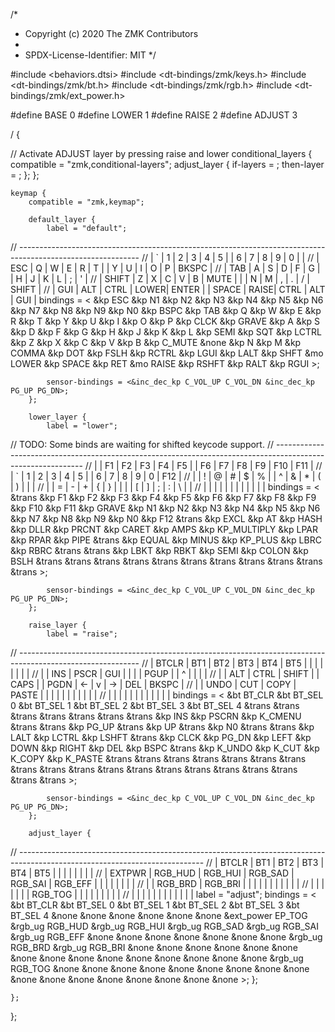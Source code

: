 /*
 * Copyright (c) 2020 The ZMK Contributors
 *
 * SPDX-License-Identifier: MIT
 */

#include <behaviors.dtsi>
#include <dt-bindings/zmk/keys.h>
#include <dt-bindings/zmk/bt.h>
#include <dt-bindings/zmk/rgb.h>
#include <dt-bindings/zmk/ext_power.h>

#define BASE 0
#define LOWER 1
#define RAISE 2
#define ADJUST 3

/ {

   // Activate ADJUST layer by pressing raise and lower
    conditional_layers {
        compatible = "zmk,conditional-layers";
        adjust_layer {
            if-layers = <LOWER RAISE>;
            then-layer = <ADJUST>;
        };
    };

    keymap {
        compatible = "zmk,keymap";

        default_layer {
            label = "default";
// ------------------------------------------------------------------------------------------------------------
// |   `   |  1  |  2  |  3   |  4   |  5   |                   |  6   |  7    |  8    |  9   |   0   |       |
// |  ESC  |  Q  |  W  |  E   |  R   |  T   |                   |  Y   |  U    |  I    |  O   |   P   | BKSPC |
// |  TAB  |  A  |  S  |  D   |  F   |  G   |                   |  H   |  J    |  K    |  L   |   ;   |   '   |
// | SHIFT |  Z  |  X  |  C   |  V   |  B   |  MUTE  |  |       |  N   |  M    |  ,    |  .   |   /   | SHIFT |
//               | GUI | ALT  | CTRL | LOWER|  ENTER |  | SPACE | RAISE| CTRL  | ALT   | GUI  |
            bindings = <
&kp ESC &kp N1 &kp N2   &kp N3   &kp N4    &kp N5                           &kp N6 &kp N7    &kp N8    &kp N9   &kp N0   &kp BSPC
&kp TAB   &kp Q  &kp W    &kp E    &kp R     &kp T                            &kp Y  &kp U     &kp I     &kp O    &kp P    &kp CLCK
&kp GRAVE   &kp A  &kp S    &kp D    &kp F     &kp G                            &kp H  &kp J     &kp K     &kp L    &kp SEMI &kp SQT
&kp LCTRL &kp Z  &kp X    &kp C    &kp V     &kp B      &kp C_MUTE &none      &kp N  &kp M     &kp COMMA &kp DOT  &kp FSLH &kp RCTRL
                 &kp LGUI &kp LALT &kp SHFT &mo LOWER  &kp SPACE    &kp RET  &mo RAISE  &kp RSHFT &kp RALT  &kp RGUI
            >;

            sensor-bindings = <&inc_dec_kp C_VOL_UP C_VOL_DN &inc_dec_kp PG_UP PG_DN>;
        };

        lower_layer {
            label = "lower";
// TODO: Some binds are waiting for shifted keycode support.
// ------------------------------------------------------------------------------------------------------------
// |       |  F1 |  F2 |  F3  |  F4  |  F5  |                   |  F6  |  F7   |  F8   |  F9  |  F10  |  F11  |
// |   `   |  1  |  2  |  3   |  4   |  5   |                   |  6   |  7    |  8    |  9   |   0   |  F12  |
// |       |  !  |  @  |  #   |  $   |  %   |                   |  ^   |  &    |  *    |  (   |   )   |   |   |
// |       |  =  |  -  |  +   |  {   |  }   |        |  |       |  [   |  ]    |  ;    |  :   |   \   |       |
//               |     |      |      |      |        |  |       |      |       |       |      |
            bindings = <
&trans    &kp F1    &kp F2    &kp F3      &kp F4    &kp F5                    &kp F6    &kp F7   &kp F8          &kp F9    &kp F10   &kp F11
&kp GRAVE &kp N1    &kp N2    &kp N3      &kp N4    &kp N5                    &kp N6    &kp N7   &kp N8          &kp N9    &kp N0    &kp F12
&trans    &kp EXCL  &kp AT    &kp HASH    &kp DLLR  &kp PRCNT                 &kp CARET &kp AMPS &kp KP_MULTIPLY &kp LPAR  &kp RPAR  &kp PIPE
&trans    &kp EQUAL &kp MINUS &kp KP_PLUS &kp LBRC  &kp RBRC   &trans &trans  &kp LBKT  &kp RBKT &kp SEMI        &kp COLON &kp BSLH  &trans
                    &trans    &trans      &trans    &trans     &trans &trans  &trans    &trans   &trans          &trans
            >;

            sensor-bindings = <&inc_dec_kp C_VOL_UP C_VOL_DN &inc_dec_kp PG_UP PG_DN>;
        };

        raise_layer {
            label = "raise";
// ------------------------------------------------------------------------------------------------------------
// | BTCLR | BT1  | BT2  |  BT3  |  BT4  |  BT5 |                |      |      |       |      |       |       |
// |       | INS  | PSCR | GUI   |       |      |                | PGUP |      |   ^   |      |       |       |
// |       | ALT  | CTRL | SHIFT |       | CAPS |                | PGDN |   <- |   v   |  ->  |  DEL  | BKSPC |
// |       | UNDO | CUT  | COPY  | PASTE |      |      |  |      |      |      |       |      |       |       |
//                |      |       |       |      |      |  |      |      |      |       |      |
            bindings = <
&bt BT_CLR &bt BT_SEL 0 &bt BT_SEL 1 &bt BT_SEL 2 &bt BT_SEL 3 &bt BT_SEL 4                  &trans    &trans    &trans   &trans    &trans  &trans
&trans     &kp INS      &kp PSCRN    &kp K_CMENU  &trans       &trans                        &kp PG_UP &trans    &kp UP   &trans    &kp N0  &trans
&trans     &kp LALT     &kp LCTRL    &kp LSHFT    &trans       &kp CLCK                      &kp PG_DN &kp LEFT  &kp DOWN &kp RIGHT &kp DEL &kp BSPC
&trans     &kp K_UNDO   &kp K_CUT    &kp K_COPY   &kp K_PASTE  &trans        &trans  &trans  &trans    &trans    &trans   &trans    &trans  &trans
                        &trans       &trans       &trans       &trans        &trans  &trans  &trans    &trans    &trans   &trans
            >;

            sensor-bindings = <&inc_dec_kp C_VOL_UP C_VOL_DN &inc_dec_kp PG_UP PG_DN>;
        };

        adjust_layer {
// ----------------------------------------------------------------------------------------------------------------------------
// | BTCLR  |  BT1    |  BT2    |   BT3   |   BT4   |   BT5   |                  |      |      |       |      |       |       |
// | EXTPWR | RGB_HUD | RGB_HUI | RGB_SAD | RGB_SAI | RGB_EFF |                  |      |      |       |      |       |       |
// |        | RGB_BRD | RGB_BRI |         |         |         |                  |      |      |       |      |       |       |
// |        |         |         |         |         |         | RGB_TOG | |      |      |      |       |      |       |       |
//                    |         |         |         |         |         | |      |      |      |       |      |
            label = "adjust";
            bindings = <
&bt BT_CLR        &bt BT_SEL 0    &bt BT_SEL 1    &bt BT_SEL 2    &bt BT_SEL 3    &bt BT_SEL 4                            &none &none &none &none &none &none
&ext_power EP_TOG &rgb_ug RGB_HUD &rgb_ug RGB_HUI &rgb_ug RGB_SAD &rgb_ug RGB_SAI &rgb_ug RGB_EFF                         &none &none &none &none &none &none
&none             &rgb_ug RGB_BRD &rgb_ug RGB_BRI &none           &none           &none                                   &none &none &none &none &none &none
&none             &none           &none           &none           &none           &none            &rgb_ug RGB_TOG &none  &none &none &none &none &none &none
                                  &none           &none           &none           &none            &none           &none  &none &none &none &none
            >;
        };

    };
};
